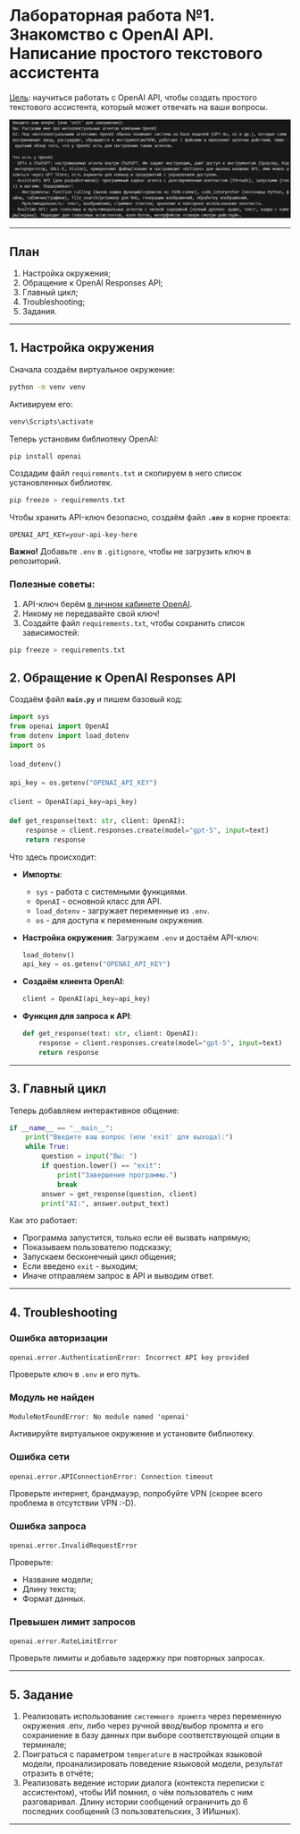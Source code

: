 # Лабораторная работа №1. Знакомство с OpenAI API. Написание простого текстового ассистента

<ins>Цель</ins>: научиться работать с OpenAI API, чтобы создать простого текстового ассистента, который может отвечать на ваши вопросы.

![Чат](photos/lab1/chat.png)

---

## План

1. Настройка окружения;
2. Обращение к OpenAI Responses API;
3. Главный цикл;
4. Troubleshooting;
5. Задания.

---

## 1. Настройка окружения

Сначала создаём виртуальное окружение:

```bash
python -m venv venv
```

Активируем его:

```bash
venv\Scripts\activate
```

Теперь установим библиотеку OpenAI:

```bash
pip install openai
```

Создадим файл `requirements.txt` и скопируем в него список установленных библиотек.
```bash
pip freeze > requirements.txt
```

Чтобы хранить API-ключ безопасно, создаём файл **`.env`** в корне
проекта:

```plaintext
OPENAI_API_KEY=your-api-key-here
```

**Важно!** Добавьте `.env` в `.gitignore`, чтобы не загрузить ключ в
репозиторий.

### Полезные советы:

1.  API-ключ берём [в личном кабинете
    OpenAI](https://platform.openai.com/api-keys).
2.  Никому не передавайте свой ключ!
3.  Создайте файл `requirements.txt`, чтобы сохранить список
    зависимостей:

```bash
pip freeze > requirements.txt
```

## 2. Обращение к OpenAI Responses API

Создаём файл **`main.py`** и пишем базовый код:

```python
import sys
from openai import OpenAI
from dotenv import load_dotenv
import os

load_dotenv()

api_key = os.getenv("OPENAI_API_KEY")

client = OpenAI(api_key=api_key)

def get_response(text: str, client: OpenAI):
    response = client.responses.create(model="gpt-5", input=text)
    return response
```

Что здесь происходит:

- **Импорты**:

  - `sys` - работа с системными функциями.
  - `OpenAI` - основной класс для API.
  - `load_dotenv` - загружает переменные из `.env`.
  - `os` - для доступа к переменным окружения.

- **Настройка окружения**: Загружаем `.env` и достаём API-ключ:

  ```python
  load_dotenv()
  api_key = os.getenv("OPENAI_API_KEY")
  ```

- **Создаём клиента OpenAI**:

  ```python
  client = OpenAI(api_key=api_key)
  ```

- **Функция для запроса к API**:

  ```python
  def get_response(text: str, client: OpenAI):
      response = client.responses.create(model="gpt-5", input=text)
      return response
  ```

---

## 3. Главный цикл

Теперь добавляем интерактивное общение:

```python
if __name__ == "__main__":
    print("Введите ваш вопрос (или 'exit' для выхода):")
    while True:
        question = input("Вы: ")
        if question.lower() == "exit":
            print("Завершение программы.")
            break
        answer = get_response(question, client)
        print("AI:", answer.output_text)
```

Как это работает:

- Программа запустится, только если её вызвать напрямую;
- Показываем пользователю подсказку;
- Запускаем бесконечный цикл общения;
- Если введено `exit` - выходим;
- Иначе отправляем запрос в API и выводим ответ.

---

## 4. Troubleshooting

### Ошибка авторизации

    openai.error.AuthenticationError: Incorrect API key provided

Проверьте ключ в `.env` и его путь.

### Модуль не найден

    ModuleNotFoundError: No module named 'openai'

Активируйте виртуальное окружение и установите библиотеку.

### Ошибка сети

    openai.error.APIConnectionError: Connection timeout

Проверьте интернет, брандмауэр, попробуйте VPN (скорее всего проблема в отсутствии VPN :-D).

### Ошибка запроса

    openai.error.InvalidRequestError

Проверьте:

- Название модели;
- Длину текста;
- Формат данных.

### Превышен лимит запросов

    openai.error.RateLimitError

Проверьте лимиты и добавьте задержку при повторных запросах.

---

## 5. Задание

1. Реализовать использование `системного промпта` через переменную окружения .env, либо через ручной ввод/выбор промпта и его сохраниение в базу данных при выборе соответствующей опции в терминале;
2. Поиграться с параметром `temperature` в настройках языковой модели, проанализировать поведение языковой модели, результат отразить в отчёте;
3. Реализовать ведение истории диалога (контекста переписки с ассистентом), чтобы ИИ помнил, о чём пользователь с ним разговаривал. Длину истории сообщений ограничить до 6 последних сообщений (3 пользовательских, 3 ИИшных).

---
